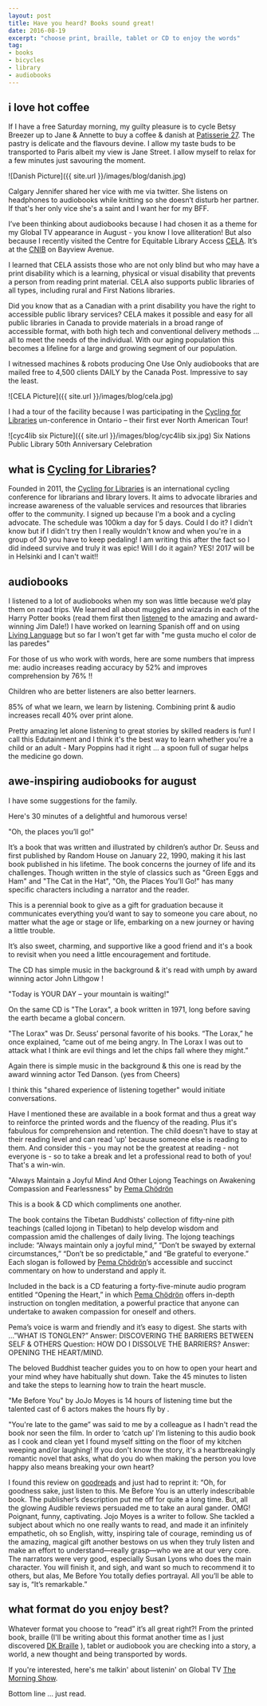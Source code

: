 ```yaml
---
layout: post
title: Have you heard? Books sound great!
date: 2016-08-19
excerpt: "choose print, braille, tablet or CD to enjoy the words"
tag:
- books
- bicycles
- library
- audiobooks
---
```


## i love hot coffee

If I have a free Saturday morning, my guilty pleasure is to cycle Betsy Breezer up to Jane & Annette to buy a coffee & danish at [Patisserie 27](http://www.patisserie27.com/). The pastry is delicate and the flavours devine. I allow my taste buds to be transported to Paris albeit my view is Jane Street.  I allow myself to relax for a few minutes just savouring the moment.

![Danish Picture]({{ site.url }}/images/blog/danish.jpg)

Calgary Jennifer shared her vice with me via twitter. She listens on headphones to audiobooks while knitting so she doesn’t disturb her partner. If that's her only vice she's a saint and I want her for my BFF.

I’ve been thinking about audiobooks because I had chosen it as a theme for my Global TV appearance in August - you know I love alliteration!  But also because I recently visited the Centre for Equitable Library Access [CELA](http://iguana.celalibrary.ca/iguana/www.main.cls?surl=CELA-home&lang=eng&theme=reset). It’s at the [CNIB](http://www.cnib.ca/en/Pages/default.aspx) on Bayview Avenue.

I learned that CELA assists those who are not only blind but who may have a print disability which is a learning, physical or visual disability that prevents a person from reading print material. CELA also supports public libraries of all types, including rural and First Nations libraries.

Did you know that as a Canadian with a print disability you have the right to accessible public library services? CELA makes it possible and easy for all public libraries in Canada to provide materials in a broad range of accessible format, with both high tech and conventional delivery methods ... all to meet the needs of the individual.  With our aging population this becomes a lifeline for a large and growing segment of our population.

I witnessed machines & robots producing One Use Only audiobooks that are mailed free to 4,500 clients DAILY by the Canada Post. Impressive to say the least.

![CELA Picture]({{ site.url }}/images/blog/cela.jpg)

I had a tour of the facility because I was participating in the [Cycling for Libraries] un-conference in Ontario – their first ever North American Tour!

![cyc4lib six Picture]({{ site.url }}/images/blog/cyc4lib six.jpg)
Six Nations Public Library 50th Anniversary Celebration

## what is [Cycling for Libraries]?

Founded in 2011, the [Cycling for Libraries] is an international cycling conference for librarians and library lovers. It aims to advocate libraries and increase awareness of the valuable services and resources that libraries offer to the community. I signed up because I'm a book and a cycling advocate. The schedule was 100km a day for 5 days.  Could I do it? I didn't know but if I didn't try then I really wouldn't know and when you're in a group of 30 you have to keep pedaling! I am writing this after the fact so I did indeed survive and truly it was epic! Will I do it again? YES! 2017 will be in Helsinki and I can't wait!!

## audiobooks

I listened to a lot of audiobooks when my son was little because we’d play them on road trips. We learned all about muggles and wizards in each of the Harry Potter books (read them first then [listened](http://www.audible.com/pd/Kids/Harry-Potter-and-the-Sorcerers-Stone-Book-1-Audiobook/B017V4IM1G/ref=a_mt_HarryP_c4_1_1_i?ie=UTF8&pf_rd_r=03JT1B1M4N9SZZKFX69D&pf_rd_m=A2ZO8JX97D5MN9&pf_rd_t=101&pf_rd_i=HarryPotterAudio&pf_rd_p=2292811862&pf_rd_s=center-4) to the amazing and award-winning Jim Dale!) I have worked on learning Spanish off and on using [Living Language](http://www.livinglanguage.com/products/spanish/) but so far I won't get far with "me gusta mucho el color de las paredes"

For those of us who work with words, here are some numbers that impress me:
audio increases reading accuracy by 52% and improves comprehension by 76% !!

Children who are better listeners are also better learners.

85% of what we learn, we learn by listening. Combining print & audio increases recall 40% over print alone.

Pretty amazing let alone listening to great stories by skilled readers is fun!  I call this Edutainment and I think it's the best way to learn whether you're a child or an adult - Mary Poppins had it right ... a spoon full of sugar helps the medicine go down.

## awe-inspiring audiobooks for august

 I have some suggestions for the family.

Here's 30 minutes of a delightful and humorous verse!

"Oh, the places you’ll go!"

It’s a book that was written and illustrated by children’s author Dr. Seuss and first published by Random House on January 22, 1990, making it his last book published in his lifetime. The book concerns the journey of life and its challenges. Though written in the style of classics such as "Green Eggs and Ham" and "The Cat in the Hat", "Oh, the Places You’ll Go!" has many specific characters including a narrator and the reader.

This is a perennial book to give as a gift for graduation because it communicates everything you’d want to say to someone you care about, no matter what the age or stage or life, embarking on a new journey or having a little trouble.

 It’s also sweet, charming, and supportive like a good friend and it's a book to revisit when you need a little encouragement and fortitude.

 The CD has simple music in the background & it's read with umph by award winning actor John Lithgow !

"Today is YOUR DAY – your mountain is waiting!"

On the same CD is "The Lorax", a book written in 1971, long before saving the earth became a global concern.

"The Lorax" was Dr. Seuss’ personal favorite of his books. “The Lorax,” he once explained, “came out of me being angry. In The Lorax I was out to attack what I think are evil things and let the chips fall where they might.”

Again there is simple music in the background & this one is read by the award winning actor Ted Danson. (yes from Cheers)

I think this "shared experience of listening together" would initiate conversations.

Have I mentioned these are available in a book format and thus a great way to reinforce the printed words and the fluency of the reading. Plus it's fabulous for comprehension and retention. The child doesn't have to stay at their reading level and can read 'up' because someone else is reading to them. And consider this - you may not be the greatest at reading - not everyone is - so to take a break and let a professional read to both of you! That's a win-win.

"Always Maintain a Joyful Mind
And Other Lojong Teachings on Awakening Compassion and Fearlessness" by [Pema Chödrön](http://pemachodronfoundation.org/)

This is a book & CD which compliments one another.

The book contains the Tibetan Buddhists' collection of fifty-nine pith teachings (called lojong in Tibetan) to help develop wisdom and compassion amid the challenges of daily living. The lojong teachings include: “Always maintain only a joyful mind,” “Don’t be swayed by external circumstances,” “Don’t be so predictable,” and “Be grateful to everyone.” Each slogan is followed by [Pema Chödrön]’s accessible and succinct commentary on how to understand and apply it.

Included in the back is a CD featuring a forty-five-minute audio program entitled “Opening the Heart,” in which [Pema Chödrön] offers in-depth instruction on tonglen meditation, a powerful practice that anyone can undertake to awaken compassion for oneself and others.

Pema’s voice is warm and friendly and it’s easy to digest. She starts with …”WHAT IS TONGLEN?”
Answer: DISCOVERING THE BARRIERS BETWEEN SELF & OTHERS
Question: HOW DO I DISSOLVE THE BARRIERS?
Answer: OPENING THE HEART/MIND.

The beloved Buddhist teacher guides you to on how to open your heart and your mind whey have habitually shut down.  Take the 45 minutes to listen and take the steps to learning how to train the heart muscle.

"Me Before You" by JoJo Moyes is 14 hours of listening time but the talented cast of 6 actors makes the hours fly by .

"You're late to the game” was said to me by a colleague as I hadn't read the book nor seen the film. In order to ‘catch up’ I’m listening to this audio book as I cook and clean yet I found myself sitting on the floor of my kitchen weeping and/or laughing! If you don't know the story, it's a heartbreakingly romantic novel that asks, what do you do when making the person you love happy also means breaking your own heart?

I found this review on [goodreads](https://www.goodreads.com/book/show/15507958-me-before-you) and just had to reprint it:
“Oh, for goodness sake, just listen to this.
Me Before You is an utterly indescribable book. The publisher’s description put me off for quite a long time. But, all the glowing Audible reviews persuaded me to take an aural gander. OMG! Poignant, funny, captivating. Jojo Moyes is a writer to follow. She tackled a subject about which no one really wants to read, and made it an infinitely empathetic, oh so English, witty, inspiring tale of courage, reminding us of the amazing, magical gift another bestows on us when they truly listen and make an effort to understand—really grasp—who we are at our very core.
The narrators were very good, especially Susan Lyons who does the main character. You will finish it, and sigh, and want so much to recommend it to others, but alas, Me Before You totally defies portrayal. All you’ll be able to say is, “It’s remarkable.”

## what format do you enjoy best?

Whatever format you choose to “read” it’s all great right?! From the printed book, braille (I'll be writing about this format another time as I just discovered [DK Braille](https://www.youtube.com/watch?v=dvtagYtJlt0) ), tablet or audiobook you are checking into a story, a world, a new thought and being transported by words.  

If you're interested, here's me talkin' about listenin' on Global TV [The Morning Show](http://globalnews.ca/video/2887566/janet-joy-wilsons-august-book-picks ).

Bottom line … just read.

[Cycling for Libraries]: http://www.cyclingforlibraries.org/
[Pema Chödrön]: http://pemachodronfoundation.org/
